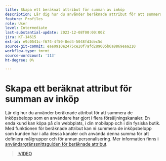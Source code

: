 ```yaml
---
title: Skapa ett beräknat attribut för summan av inköp
description: Lär dig hur du använder beräknade attribut för att summera de inköpsbelopp som en användare har gjort i flera försäljningskanaler.
feature: Profiles
role: User
level: Intermediate
last-substantial-update: 2023-12-08T00:00:00Z
jira: KT-14615
exl-id: e9c0541c-f674-4f50-8ed4-5048fd3dec5d
source-git-commit: eae0910e2475ce20f7afd289005b6a8869eaa210
workflow-type: tm+mt
source-wordcount: '113'
ht-degree: 0%

---
```


# Skapa ett beräknat attribut för summan av inköp

Lär dig hur du använder beräknade attribut för att summera de inköpsbelopp som en användare har gjort i flera försäljningskanaler. En enda kund kan köpa på din webbplats, i din mobilapp och i din fysiska butik. Med funktionen för beräknade attribut kan ni summera de inköpsbelopp som kunden har i alla dessa kanaler och använda denna summa för att definiera målgrupper och för annan personalisering. Mer information finns i [användargränssnittsguiden för beräknade attribut](https://experienceleague.adobe.com/docs/experience-platform/profile/computed-attributes/ui.html?).

>[!VIDEO](https://video.tv.adobe.com/v/3425899?learn=on)
